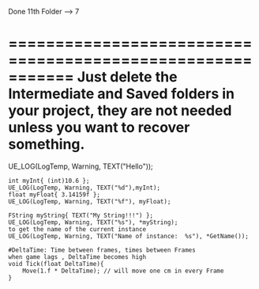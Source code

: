 Done
11th Folder --> 7

===========================================================
Just delete the Intermediate and Saved folders in your project, 
they are not needed unless you want to recover something.
===========================================================

UE_LOG(LogTemp, Warning, TEXT("Hello"));

	int myInt{ (int)10.6 };
	UE_LOG(LogTemp, Warning, TEXT("%d"),myInt);
	float myFloat{ 3.14159f };
	UE_LOG(LogTemp, Warning, TEXT("%f"), myFloat);

	FString myString{ TEXT("My String!!!") };
	UE_LOG(LogTemp, Warning, TEXT("%s"), *myString);
	to get the name of the current instance
	UE_LOG(LogTemp, Warning, TEXT("Name of instance:  %s"), *GetName());

	#DeltaTime: Time between frames, times between Frames 
	when game lags , DeltaTime becomes high 
	void Tick(float DeltaTime){
		Move(1.f * DeltaTime); // will move one cm in every Frame
	}